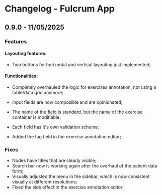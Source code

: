 # Changelog - Fulcrum App

## 0.9.0 - 11/05/2025

### Features

#### Layouting features:

- Two buttons for horizontal and vertical layouting just implemented;

#### Functionalities:

- Completely overhauled the logic for exercises annotation, not using a table/data grid anymore;
- Input fields are now composible and are opinionated;
- The name of the field is standard, but the name of the exercise container is modifiable;
- Each field has it's own validation schema;

- Added the tag field in the exercise annotation editor;


### Fixes

- Nodes have titles that are clearly visible;
- Search bar now is working again after the overhaul of the patient data form;
- Visually adjusted the menu in the sidebar, which is now consistent visually at different resolutions;
- Fixed the side effect in the exercise annotation editor;